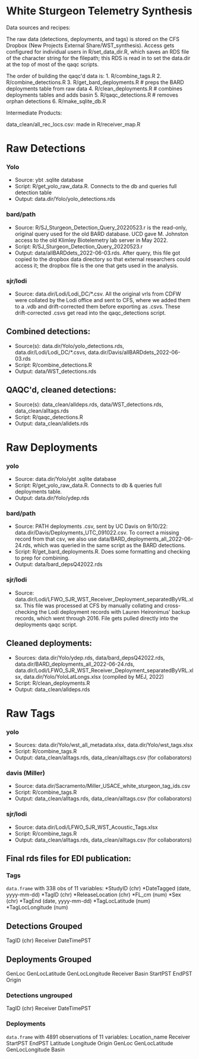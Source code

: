 
# White Sturgeon Telemetry Synthesis

<!-- badges: start -->
<!-- badges: end -->

Data sources and recipes:

The raw data (detections, deployments, and tags) is stored on the CFS Dropbox (New Projects External Share/WST_synthesis). Access gets configured for individual users in R/set_data_dir.R, which saves an RDS file of the character string for the filepath; this RDS is read in to set the data.dir at the top of most of the qaqc scripts.

The order of building the qaqc'd data is:
    1. R/combine_tags.R
    2. R/combine_detections.R
    3. R/get_bard_deployments.R # preps the BARD deployments table from raw data
    4. R/clean_deployments.R # combines deployments tables and adds basin
    5. R/qaqc_detections.R # removes orphan detections
    6. R/make_sqlite_db.R
    

Intermediate Products:

data_clean/all_rec_locs.csv: made in R/receiver_map.R

# Raw Detections

### Yolo
* Source: ybt .sqlite database
* Script: R/get_yolo_raw_data.R. Connects to the db and queries full detection table
* Output: data.dir/Yolo/yolo_detections.rds
  
### bard/path
* Source: R/SJ_Sturgeon_Detection_Query_20220523.r is the read-only, original query used for the old BARD database. UCD gave M. Johnston access to the old Klimley Biotelemetry lab server in May 2022.
* Script: R/SJ_Sturgeon_Detection_Query_20220523.r
* Output: data/allBARDdets_2022-06-03.rds. After query, this file got copied to the dropbox data directory so that external researchers could access it; the dropbox file is the one that gets used in the analysis.

### sjr/lodi
* Source: data.dir/Lodi/Lodi_DC/*.csv. All the original vrls from CDFW were collated by the Lodi office and sent to CFS, where we added them to a .vdb and drift-corrected them before exporting as .csvs. These drift-corrected .csvs get read into the qaqc_detections script.

## Combined detections:
* Source(s): data.dir/Yolo/yolo_detections.rds, data.dir/Lodi/Lodi_DC/*.csvs, data.dir/Davis/allBARDdets_2022-06-03.rds
* Script: R/combine_detections.R
* Output: data/WST_detections.rds

## QAQC'd, cleaned detections:

* Source(s): data_clean/alldeps.rds, data/WST_detections.rds, data_clean/alltags.rds
* Script: R/qaqc_detections.R
* Output: data_clean/alldets.rds

  
# Raw Deployments

### yolo
* Source: data.dir/Yolo/ybt .sqlite database
* Script: R/get_yolo_raw_data.R. Connects to db & queries full deployments table.
* Output: data.dir/Yolo/ydep.rds
  
### bard/path
* Source: PATH deployments .csv, sent by UC Davis on 9/10/22: data.dir/Davis/Deployments_UTC_091022.csv. To correct a missing record from that csv, we also use data/BARD_deployments_all_2022-06-24.rds, which was queried in the same script as the BARD detections.
* Script: R/get_bard_deployments.R. Does some formatting and checking to prep for combining.
* Output: data/bard_depsQ42022.rds

### sjr/lodi
* Source: data.dir/Lodi/LFWO_SJR_WST_Receiver_Deployment_separatedByVRL.xlsx. This file was processed at CFS by manually collating and cross-checking the Lodi deployment records with Lauren Heironimus' backup records, which went through 2016. File gets pulled directly into the deployments qaqc script.
  
## Cleaned deployments:
* Sources: data.dir/Yolo/ydep.rds, data/bard_depsQ42022.rds, data.dir/BARD_deployments_all_2022-06-24.rds,  data.dir/Lodi/LFWO_SJR_WST_Receiver_Deployment_separatedByVRL.xlsx, data.dir/Yolo/YoloLatLongs.xlsx (compiled by MEJ, 2022)
* Script: R/clean_deployments.R
* Output: data_clean/alldeps.rds

# Raw Tags

### yolo

* Sources:  data.dir/Yolo/wst_all_metadata.xlsx, data.dir/Yolo/wst_tags.xlsx
* Script: R/combine_tags.R
* Output: data_clean/alltags.rds, data_clean/alltags.csv (for collaborators)

### davis (Miller)

* Source: data.dir/Sacramento/Miller_USACE_white_sturgeon_tag_ids.csv
* Script: R/combine_tags.R
* Output: data_clean/alltags.rds, data_clean/alltags.csv (for collaborators)

### sjr/lodi

* Source: data.dir/Lodi/LFWO_SJR_WST_Acoustic_Tags.xlsx
* Script: R/combine_tags.R
* Output: data_clean/alltags.rds, data_clean/alltags.csv (for collaborators)


## Final rds files for EDI publication:

### Tags

`data.frame` with 338 obs of 11 variables:
*StudyID (chr)
*DateTagged (date, yyyy-mm-dd)
*TagID (chr)
*ReleaseLocation (chr)
*FL_cm (num)
*Sex (chr)
*TagEnd (date, yyyy-mm-dd)
*TagLocLatitude (num)
*TagLocLongitude (num)

## Detections Grouped
TagID (chr)
Receiver
DateTimePST

## Deployments Grouped
GenLoc
GenLocLatitude
GenLocLongitude
Receiver
Basin
StartPST
EndPST
Origin

### Detections ungrouped
TagID (chr)
Receiver
DateTimePST

### Deployments
`data.frame` with 4891 observations of 11 variables:
Location_name
Receiver
StartPST
EndPST
Latitude
Longitude
Origin
GenLoc
GenLocLatitude
GenLocLongitude
Basin

